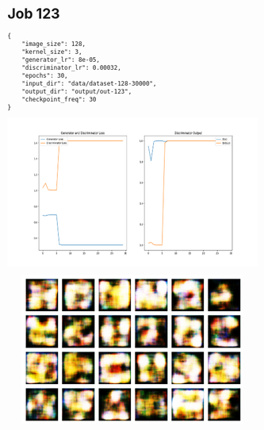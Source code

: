 
Job 123
=======


```
{
    "image_size": 128,
    "kernel_size": 3,
    "generator_lr": 8e-05,
    "discriminator_lr": 0.00032,
    "epochs": 30,
    "input_dir": "data/dataset-128-30000",
    "output_dir": "output/out-123",
    "checkpoint_freq": 30
}
```  
<p align="center">
    <img src="images/plot123.png" height="300"/>
</p>  
<p align="center">
    <img src="images/output123.png" height="300"/>
</p>